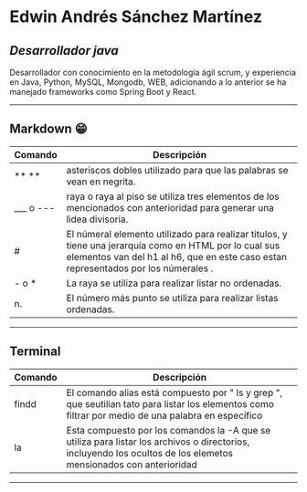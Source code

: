 # Edwin Andrés Sánchez Martínez
## _Desarrollador java_

 Desarrollador con conocimiento en la metodología ágil scrum, y experiencia en Java, Python, MySQL, Mongodb, WEB, adicionando a lo anterior se ha manejado frameworks como Spring Boot y React.

---
##  Markdown 😁
| Comando | Descripción |
| ------ | ------- |
| ** ** | asteriscos dobles utilizado para que las palabras se vean en negrita.|
| ___ o ---|raya o raya al piso se utiliza tres elementos de los mencionados con anterioridad para generar una lidea divisoria.|
| # | El númeral elemento utilizado para realizar titulos, y tiene una jerarquía como en HTML por lo cual sus elementos van del h1 al h6, que en este caso estan representados por los númerales . |
|- o *| La raya se utiliza para realizar listar no ordenadas. |
| n. | El número más punto se utiliza para realizar listas ordenadas. |
---
## Terminal 
| Comando | Descripción |
| ------ | ------- | 
| findd | El comando alias está compuesto por " ls  y grep ", que seutilian tato para listar los elementos como filtrar por medio de una palabra en específico |
|la|Esta compuesto por los comandos la -A que se utiliza para listar los archivos o directorios,  incluyendo los ocultos de los elemetos mensionados con anterioridad |
---











